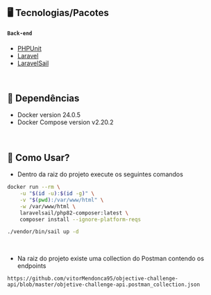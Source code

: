 ## 🖥 Tecnologias/Pacotes

#### `Back-end`

- [PHPUnit](https://github.com/sebastianbergmann/phpunit#phpunit)
- [Laravel](https://laravel.com/docs/10.x)
- [LaravelSail](https://laravel.com/docs/10.x/sail)

<br>

## 📁 Dependências

- Docker version 24.0.5
- Docker Compose version v2.20.2

<br>

## 🎴 Como Usar?

- Dentro da raiz do projeto execute os seguintes comandos

```bash
docker run --rm \
    -u "$(id -u):$(id -g)" \
    -v "$(pwd):/var/www/html" \
    -w /var/www/html \
    laravelsail/php82-composer:latest \
    composer install --ignore-platform-reqs
```

```bash
./vendor/bin/sail up -d
```

<br>

- Na raiz do projeto existe uma collection do Postman contendo os endpoints

```link
https://github.com/vitorMendonca95/objective-challenge-api/blob/master/objetive-challenge-api.postman_collection.json
```

<br>
